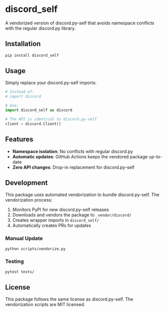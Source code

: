 # discord_self

A vendorized version of discord.py-self that avoids namespace conflicts with the regular discord.py library.

## Installation

```bash
pip install discord_self
```

## Usage

Simply replace your discord.py-self imports:

```python
# Instead of:
# import discord

# Use:
import discord_self as discord

# The API is identical to discord.py-self
client = discord.Client()
```

## Features

- **Namespace isolation**: No conflicts with regular discord.py
- **Automatic updates**: GitHub Actions keeps the vendored package up-to-date
- **Zero API changes**: Drop-in replacement for discord.py-self

## Development

This package uses automated vendorization to bundle discord.py-self. The vendorization process:

1. Monitors PyPI for new discord.py-self releases
2. Downloads and vendors the package to `_vendor/discord/`
3. Creates wrapper imports in `discord_self/`
4. Automatically creates PRs for updates

### Manual Update

```bash
python scripts/vendorize.py
```

### Testing

```bash
pytest tests/
```

## License

This package follows the same license as discord.py-self. The vendorization scripts are MIT licensed.
